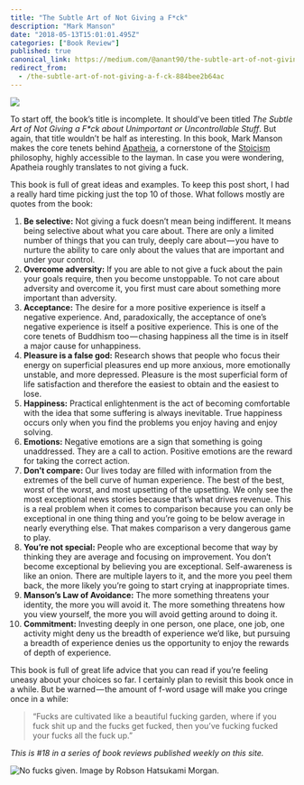 ```yaml
---
title: "The Subtle Art of Not Giving a F*ck"
description: "Mark Manson"
date: "2018-05-13T15:01:01.495Z"
categories: ["Book Review"]
published: true
canonical_link: https://medium.com/@anant90/the-subtle-art-of-not-giving-a-f-ck-884bee2b64ac
redirect_from:
  - /the-subtle-art-of-not-giving-a-f-ck-884bee2b64ac
---
```


![](/assets/blog/the-subtle-art-of-not-giving-a-f-ck/asset-1.png)

To start off, the book’s title is incomplete. It should’ve been titled _The Subtle Art of Not Giving a F\*ck about Unimportant or Uncontrollable Stuff_. But again, that title wouldn’t be half as interesting. In this book, Mark Manson makes the core tenets behind [Apatheia](https://en.wikipedia.org/wiki/Apatheia), a cornerstone of the [Stoicism](https://en.wikipedia.org/wiki/Stoicism) philosophy, highly accessible to the layman. In case you were wondering, Apatheia roughly translates to not giving a fuck.

This book is full of great ideas and examples. To keep this post short, I had a really hard time picking just the top 10 of those. What follows mostly are quotes from the book:

1.  **Be selective:** Not giving a fuck doesn’t mean being indifferent. It means being selective about what you care about. There are only a limited number of things that you can truly, deeply care about — you have to nurture the ability to care only about the values that are important and under your control.
2.  **Overcome adversity:** If you are able to not give a fuck about the pain your goals require, then you become unstoppable. To not care about adversity and overcome it, you first must care about something more important than adversity.
3.  **Acceptance:** The desire for a more positive experience is itself a negative experience. And, paradoxically, the acceptance of one’s negative experience is itself a positive experience. This is one of the core tenets of Buddhism too — chasing happiness all the time is in itself a major cause for unhappiness.
4.  **Pleasure is a false god:** Research shows that people who focus their energy on superficial pleasures end up more anxious, more emotionally unstable, and more depressed. Pleasure is the most superficial form of life satisfaction and therefore the easiest to obtain and the easiest to lose.
5.  **Happiness:** Practical enlightenment is the act of becoming comfortable with the idea that some suffering is always inevitable. True happiness occurs only when you find the problems you enjoy having and enjoy solving.
6.  **Emotions:** Negative emotions are a sign that something is going unaddressed. They are a call to action. Positive emotions are the reward for taking the correct action.
7.  **Don’t compare:** Our lives today are filled with information from the extremes of the bell curve of human experience. The best of the best, worst of the worst, and most upsetting of the upsetting. We only see the most exceptional news stories because that’s what drives revenue. This is a real problem when it comes to comparison because you can only be exceptional in one thing thing and you’re going to be below average in nearly everything else. That makes comparison a very dangerous game to play.
8.  **You’re not special:** People who are exceptional become that way by thinking they are average and focusing on improvement. You don’t become exceptional by believing you are exceptional. Self-awareness is like an onion. There are multiple layers to it, and the more you peel them back, the more likely you’re going to start crying at inappropriate times.
9.  **Manson’s Law of Avoidance:** The more something threatens your identity, the more you will avoid it. The more something threatens how you view yourself, the more you will avoid getting around to doing it.
10. **Commitment:** Investing deeply in one person, one place, one job, one activity might deny us the breadth of experience we’d like, but pursuing a breadth of experience denies us the opportunity to enjoy the rewards of depth of experience.

This book is full of great life advice that you can read if you’re feeling uneasy about your choices so far. I certainly plan to revisit this book once in a while. But be warned — the amount of f-word usage will make you cringe once in a while:

> “Fucks are cultivated like a beautiful fucking garden, where if you fuck shit up and the fucks get fucked, then you’ve fucking fucked your fucks all the fuck up.”

_This is #18 in a series of book reviews published weekly on this site._

![No fucks given. Image by [Robson Hatsukami Morgan](https://unsplash.com/@robsonhmorgan).](/assets/blog/the-subtle-art-of-not-giving-a-f-ck/asset-2.png)
